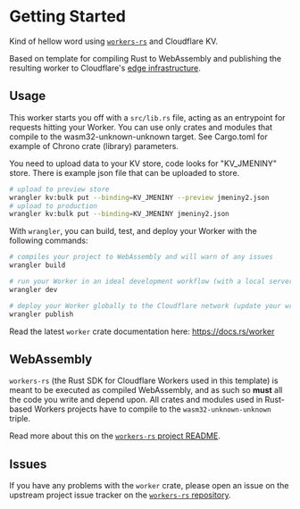 # Getting Started

Kind of hellow word using [`workers-rs`](https://github.com/cloudflare/workers-rs) and Cloudflare KV.

Based on template for compiling Rust to WebAssembly and publishing the resulting worker to 
Cloudflare's [edge infrastructure](https://www.cloudflare.com/network/).

## Usage 

This worker starts you off with a `src/lib.rs` file, acting as an entrypoint for requests hitting
your Worker. You can use only crates and modules that compile to the wasm32-unknown-unknown target. See Cargo.toml for example of Chrono crate (library) parameters.

You need to upload data to your KV store, code looks for "KV_JMENINY" store. There is example json file that can be uploaded to store.

```bash
# upload to preview store
wrangler kv:bulk put --binding=KV_JMENINY --preview jmeniny2.json
# upload to production
wrangler kv:bulk put --binding=KV_JMENINY jmeniny2.json
```

With `wrangler`, you can build, test, and deploy your Worker with the following commands: 

```bash
# compiles your project to WebAssembly and will warn of any issues
wrangler build 

# run your Worker in an ideal development workflow (with a local server, file watcher & more)
wrangler dev

# deploy your Worker globally to the Cloudflare network (update your wrangler.toml file for configuration)
wrangler publish
```

Read the latest `worker` crate documentation here: https://docs.rs/worker

## WebAssembly

`workers-rs` (the Rust SDK for Cloudflare Workers used in this template) is meant to be executed as 
compiled WebAssembly, and as such so **must** all the code you write and depend upon. All crates and
modules used in Rust-based Workers projects have to compile to the `wasm32-unknown-unknown` triple. 

Read more about this on the [`workers-rs` project README](https://github.com/cloudflare/workers-rs).

## Issues

If you have any problems with the `worker` crate, please open an issue on the upstream project 
issue tracker on the [`workers-rs` repository](https://github.com/cloudflare/workers-rs).


